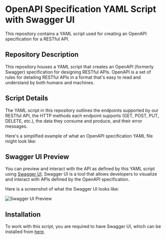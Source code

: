 # OpenAPI Specification YAML Script with Swagger UI

This repository contains a YAML script used for creating an OpenAPI specification for a RESTful API.

## Repository Description

This repository houses a YAML script that creates an OpenAPI (formerly Swagger) specification for designing RESTful APIs. OpenAPI is a set of rules for detailing RESTful APIs in a format that's easy to read and understand by both humans and machines. 

## Script Details 

The YAML script in this repository outlines the endpoints supported by our RESTful API, the HTTP methods each endpoint supports (GET, POST, PUT, DELETE, etc.), the data they consume and produce, and their error messages.

Here's a simplified example of what an OpenAPI specification YAML file might look like:


## Swagger UI Preview

You can preview and interact with the API as defined by this YAML script using [Swagger UI](https://swagger.io/tools/swagger-ui/). Swagger UI is a tool that allows developers to visualize and interact with APIs defined by the OpenAPI specification.

Here is a screenshot of what the Swagger UI looks like:

![Swagger UI Preview](<https://raw.githubusercontent.com/Tombosoa/Exercice_Api/main/script.yaml?token=GHSAT0AAAAAACC4KK5P6TX6GKYVCPQXMGU6ZHCI5JQ/images/swagger-ui-preview.png>)

## Installation 

To work with this script, you are required to have Swagger UI, which can be installed from [here](https://swagger.io/tools/swagger-ui/).
